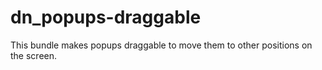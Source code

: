 # dn_popups-draggable

This bundle makes popups draggable to move them to other positions on the screen.
